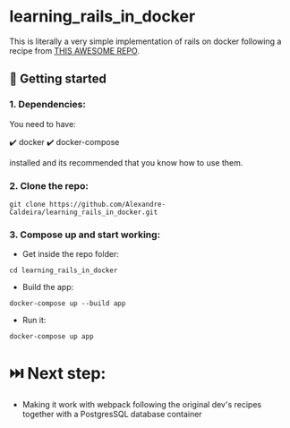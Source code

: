 # learning_rails_in_docker

This is literally a very simple implementation of rails on docker following a recipe from [THIS AWESOME REPO](https://github.com/alpinelab/docker-ruby-dev). 

## 🚀 Getting started

### 1. Dependencies:

You need to have: 

✔️ docker
✔️ docker-compose

installed and its recommended that you know how to use them.

### 2. Clone the repo:

```
git clone https://github.com/Alexandre-Caldeira/learning_rails_in_docker.git
```

### 3. Compose up and start working:

- Get inside the repo folder:

```
cd learning_rails_in_docker
```

- Build the app:

```
docker-compose up --build app
```

- Run it:

```
docker-compose up app
```


# ⏭️ Next step:
- Making it work with webpack following the original dev's recipes together with a PostgresSQL database container
